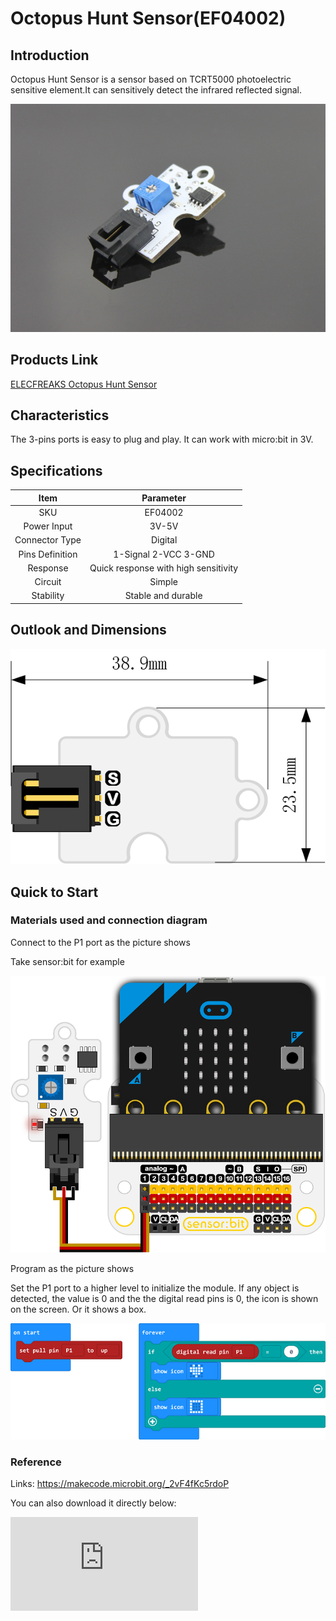 # Octopus Hunt Sensor(EF04002)

## Introduction

 Octopus Hunt Sensor is a sensor based on TCRT5000 photoelectric sensitive element.It can sensitively detect the infrared reflected signal.

 ![](./images/H1J5LWu.jpg)


## Products Link

[ELECFREAKS Octopus Hunt Sensor](https://shop.elecfreaks.com/products/elecfreaks-octopus-hunt-sensor?_pos=1&_sid=14fc25b92&_ss=r)


##  Characteristics



 The 3-pins ports is easy to plug and play.
 It can work with micro:bit in 3V.

## Specifications


Item | Parameter
:-: | :-:
SKU|EF04002
Power Input|3V-5V
Connector Type|Digital
Pins Definition|1-Signal 2-VCC 3-GND
Response|Quick response with high sensitivity
Circuit|Simple
Stability|Stable and durable

## Outlook and Dimensions


 ![](./images/ktk6q7u.png)

## Quick to Start

### Materials used and connection diagram
Connect to the P1 port as the picture shows

Take sensor:bit for example

 ![](./images/md29vd4.png)

Program as the picture shows

 Set the P1 port to a higher level to initialize the module.
 If any object is detected, the value is 0 and the the digital read pins is 0, the icon is shown on the screen.
 Or it shows a box.

 ![](./images/99rRrZp.png)

### Reference

Links: https://makecode.microbit.org/_2vF4fKc5rdoP

You can also download it directly below:


<div
    style={{
        position: 'relative',
        paddingBottom: '60%',
        overflow: 'hidden',
    }}
>
    <iframe
        src="https://makecode.microbit.org/_DdAU5d4kMJDh"
        frameborder="0"
        sandbox="allow-popups allow-forms allow-scripts allow-same-origin"
        style={{
            position: 'absolute',
            width: '100%',
            height: '100%',
        }}
    />
</div>


### Result

 If put 9mm away from the black objects,it shows an icon; while 9mm away from the white objects, it shows a box.

## Relevant Cases



## Technique Files
